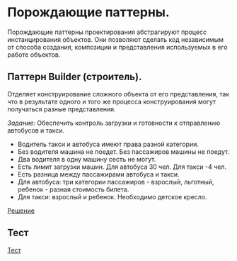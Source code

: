 # Порождающие паттерны.
Порождающие паттерны проектирования абстрагируют процесс инстанцирования объектов.
Они позволяют сделать код независимым от способа создания, композиции и представления используемых в его работе объектов.

## Паттерн Builder (строитель).
Отделяет конструирование сложного объекта от его представления, 
так что в результате одного и того же процесса конструирования могут получаться разные представления.

_Задание:_
Обеспечить контроль загрузки и готовности к отправлению автобусов и такси.
* Водитель такси и автобуса имеют права разной категории.
* Без водителя машина не поедет. Без пассажиров машины не поедут.
* Два водителя в одну машину сесть не могут.
* Есть лимит загрузки машин. Для автобуса 30 чел. Для такси -4 чел.
* Есть разница между пассажирами автобуса и такси.
* Для автобуса: три категории пассажиров - взрослый, льготный, ребенок - разная стоимость билета.
* Для такси: взрослый и ребенок. Необходимо детское кресло.

[Решение](Builder.kt)

## Тест
[Тест](BuilderTests.kt)
